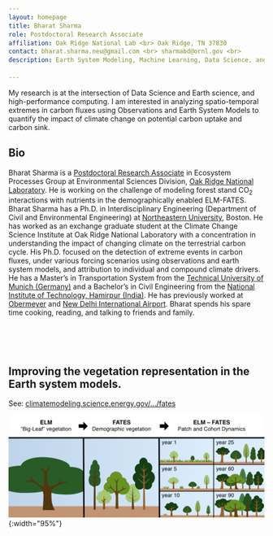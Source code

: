```yaml
---
layout: homepage
title: Bharat Sharma
role: Postdoctoral Research Associate
affiliation: Oak Ridge National Lab <br> Oak Ridge, TN 37830
contact: bharat.sharma.neu@gmail.com <br> sharmabd@ornl.gov <br> 
description: Earth System Modeling, Machine Learning, Data Science, and Earth Sciences

---
```


My research is at the intersection of Data Science and Earth science, and high-performance computing. I am interested in analyzing spatio-temporal extremes in carbon fluxes using Observations and Earth System Models to quantify the impact of climate change on potential carbon uptake and carbon sink.

## Bio
Bharat Sharma is a [Postdoctoral Research Associate](https://www.ornl.gov/staff-profile/bharat-d-sharma) in Ecosystem Processes Group at Environmental Sciences Division, [Oak Ridge National Laboratory](https://www.ornl.gov/). 
He is working on the challenge of modeling forest stand CO<sub>2</sub> interactions with nutrients in the demographically enabled ELM-FATES.
Bharat Sharma has a Ph.D. in Interdisciplinary Engineering (Department of Civil and Environmental Engineering) at [Northeastern University](https://www.northeastern.edu/), Boston. He has worked as an exchange graduate student at the Climate Change Science Institute at Oak Ridge National Laboratory with a concentration in understanding the impact of changing climate on the terrestrial carbon cycle. His Ph.D. focused on the detection of extreme events in carbon fluxes, under various forcing scenarios using observations and earth system models, and attribution to individual and compound climate drivers. He has a Master’s in Transportation System from the [Technical University of Munich (Germany)](https://www.tum.de/en/) and a Bachelor’s in Civil Engineering from the [National Institute of Technology, Hamirpur (India)](https://nith.ac.in/). He has previously worked at [Obermeyer](https://www.obermeyer-group.com/) and [New Delhi International Airport](https://www.newdelhiairport.in/). Bharat spends his spare time cooking, reading, and talking to friends and family.

<br>

<br>

<br>

## Improving the vegetation representation in the Earth system models.

See: [climatemodeling.science.energy.gov/.../fates](https://climatemodeling.science.energy.gov/technical-highlights/fates-e3sm-functionally-assembled-terrestrial-ecosystem-simulator)

![test image size](./assets/images/EBSD_FATES.png){:width="95%"}



